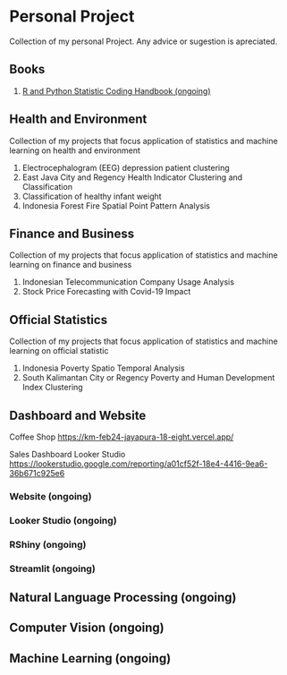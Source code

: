 # Personal Project
Collection of my personal Project. Any advice or sugestion is apreciated.

## Books
1.  [R and Python Statistic Coding Handbook (ongoing)](https://aufarromeo.github.io/book-project/)

## Health and Environment
Collection of my projects that focus application of statistics and machine learning on health and environment
1.	Electrocephalogram (EEG) depression patient clustering
2.	East Java City and Regency Health Indicator Clustering and Classification
3.	Classification of healthy infant weight
4.	Indonesia Forest Fire Spatial Point Pattern Analysis

## Finance and Business
Collection of my projects that focus application of statistics and machine learning on finance and business
1. Indonesian Telecommunication Company Usage Analysis
2. Stock Price Forecasting with Covid-19 Impact

## Official Statistics
Collection of my projects that focus application of statistics and machine learning on official statistic
1. Indonesia Poverty Spatio Temporal Analysis
2. South Kalimantan City or Regency Poverty and Human Development Index Clustering

## Dashboard and Website
Coffee Shop
https://km-feb24-jayapura-18-eight.vercel.app/

Sales Dashboard Looker Studio
https://lookerstudio.google.com/reporting/a01cf52f-18e4-4416-9ea6-36b671c925e6

### Website (ongoing)
### Looker Studio (ongoing)
### RShiny (ongoing)
### Streamlit (ongoing)

## Natural Language Processing (ongoing)

## Computer Vision (ongoing)

## Machine Learning (ongoing)


